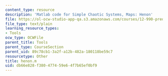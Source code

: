 ```yaml
---
content_type: resource
description: 'Matlab code for Simple Chaotic Systems, Maps: Henon'
file: https://ol-ocw-studio-app-qa.s3.amazonaws.com/courses/12-990-prediction-and-predictability-in-the-atmosphere-and-oceans-spring-2003/db66e828f380477459e64f7b65ef0bf9_henon.m
file_type: text/plain
learning_resource_types:
- Tools
ocw_type: OCWFile
parent_title: Tools
parent_type: CourseSection
parent_uid: 89c78cb1-3a2f-a12b-482a-180118be59c7
resourcetype: Other
title: henon.m
uid: db66e828-f380-4774-59e6-4f7b65ef0bf9
---
```

